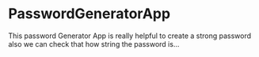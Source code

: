 # PasswordGeneratorApp
This password Generator App is really helpful to create a strong password also we can check that how string the password is...
